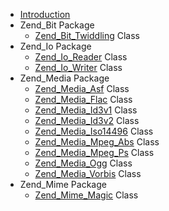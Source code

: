   * [Introduction](Help.md)
  * Zend\_Bit Package
    * [Zend\_Bit\_Twiddling](Twiddling.md) Class
  * Zend\_Io Package
    * [Zend\_Io\_Reader](Reader.md) Class
    * [Zend\_Io\_Writer](Writer.md) Class
  * Zend\_Media Package
    * [Zend\_Media\_Asf](ASF.md) Class
    * [Zend\_Media\_Flac](FLAC.md) Class
    * [Zend\_Media\_Id3v1](ID3v1.md) Class
    * [Zend\_Media\_Id3v2](ID3v2.md) Class
    * [Zend\_Media\_Iso14496](ISO14496.md) Class
    * [Zend\_Media\_Mpeg\_Abs](MPEG_ABS.md) Class
    * [Zend\_Media\_Mpeg\_Ps](MPEG_PS.md) Class
    * [Zend\_Media\_Ogg](Ogg.md) Class
    * [Zend\_Media\_Vorbis](Vorbis.md) Class
  * Zend\_Mime Package
    * [Zend\_Mime\_Magic](Magic.md) Class